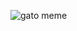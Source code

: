 ![gato meme](https://imagenes.20minutos.es/files/image_656_370/uploads/imagenes/2020/10/26/el-gato-que-baila-al-ritmo-de-la-musica.png)
